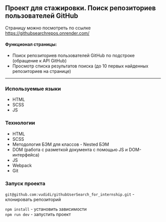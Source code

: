 ## Проект для стажировки. Поиск репозиториев пользователей GitHub
Страницу можно посмотреть по ссылке https://githubsearchrepos.onrender.com/

#### Функционал страницы:
* Поиск репозиториев пользователей GitHub по подстроке (обращение к API GitHub)
* Просмотр списка результатов поиска (до 10 первых найденных репозиториев на странице)
____

### Используемые языки ##
* HTML
* SCSS
* JS

### Технологии ##
* HTML
* SCSS
* Методология БЭМ для классов - Nested БЭМ
* DOM (работа с разметкой документа с помощью JS и DOM-интерфейса)
* JS
* Webpack
* Git

### Запуск проекта

`git@github.com:vudidi/githubUserSearch_for_internship.git` - клонировать репозиторий

`npm install` - установить зависимости  
`npm run dev` - запустить проект
